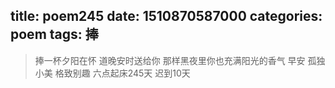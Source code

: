 title: poem245
date: 1510870587000
categories: poem
tags: 捧
---
> 捧一杯夕阳在怀
道晚安时送给你
那样黑夜里你也充满阳光的香气
早安
孤独小美
格致别趣
六点起床245天 迟到10天